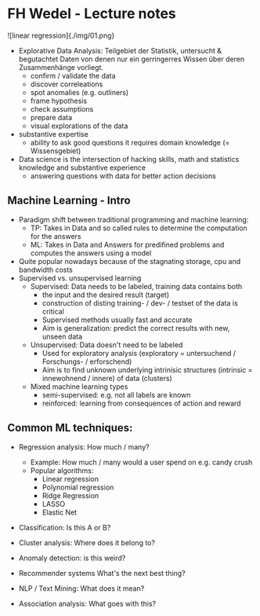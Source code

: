 # FH Wedel - Lecture notes



![linear regression]{./img/01.png}

* Explorative Data Analysis: Teilgebiet der Statistik, untersucht & begutachtet Daten von denen nur ein gerringerres Wissen über deren Zusammenhänge vorliegt.
    * confirm / validate the data
    * discover correleations
    * spot anomalies (e.g. outliners)
    * frame hypothesis
    * check assumptions
    * prepare data 
    * visual explorations of the data
* substantive expertise
    * ability to ask good questions it requires domain knowledge (= Wissensgebiet)
* Data science is the intersection of hacking skills, math and statistics knowledge and substantive experience
    * answering questions with data for better action decisions

## Machine Learning - Intro
* Paradigm shift between traditional programming and machine learning: 
    * TP: Takes in Data and so called rules to determine the computation for the answers
    * ML: Takes in Data and Answers for predifined problems and computes the answers using a model
* Quite popular nowadays because of the stagnating storage, cpu and bandwidth costs
* Supervised vs. unsupervised learning
    * Supervised: Data needs to be labeled, training data contains both 
        * the input and the desired result (target)
        * construction of disting training- / dev- / testset of the data is critical
        * Supervised methods usually fast and accurate
        * Aim is generalization: predict the correct results with new, unseen data
    * Unsupervised: Data doesn't need to be labeled
        * Used for exploratory analysis (exploratory = untersuchend / Forschungs- / erforschend)
        * Aim is to find unknown underlying intrinisic structures (intrinsic = innewohnend / innere) of data (clusters)
    * Mixed machine learning types
        * semi-supervised: e.g. not all labels are known
        * reinforced: learning from consequences of action and reward

## Common ML techniques: 
* Regression analysis: How much / many?
    * Example: How much / many would a user spend on e.g. candy crush
    * Popular algorithms: 
        * Linear regression
        * Polynomial regression
        * Ridge Regression
        * LASSO
        * Elastic Net


* Classification: Is this A or B?
* Cluster analysis: Where does it belong to?
* Anomaly detection: is this weird?
* Recommender systems What's the next best thing?
* NLP / Text Mining: What does it mean?
* Association analysis: What goes with this?




